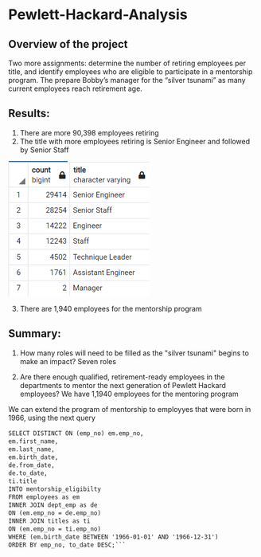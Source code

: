 # Pewlett-Hackard-Analysis

## Overview of the project
Two more assignments: determine the number of retiring employees per title, and identify employees who are eligible to participate in a mentorship program. The prepare Bobby’s manager for the “silver tsunami” as many current employees reach retirement age.

## Results:

1. There are more 90,398 employees retiring
2. The title with more employees retiring is Senior Engineer and followed by Senior Staff

![Retiring_Titles](/retiring_titles_png.png)

3. There are 1,940 employees for the mentorship program


## Summary:


1. How many roles will need to be filled as the "silver tsunami" begins to make an impact?
Seven roles

2. Are there enough qualified, retirement-ready employees in the departments to mentor the next generation of Pewlett Hackard employees?
We have 1,1940 employees for the mentoring program

We can extend the program of mentorship to employyes that were born in 1966, using the next query
```-- Create a table joining employees and Department employee table
SELECT DISTINCT ON (emp_no) em.emp_no,
em.first_name, 
em.last_name, 
em.birth_date, 
de.from_date, 
de.to_date, 
ti.title
INTO mentorship_eligibilty
FROM employees as em
INNER JOIN dept_emp as de
ON (em.emp_no = de.emp_no)
INNER JOIN titles as ti
ON (em.emp_no = ti.emp_no)
WHERE (em.birth_date BETWEEN '1966-01-01' AND '1966-12-31')
ORDER BY emp_no, to_date DESC;```

